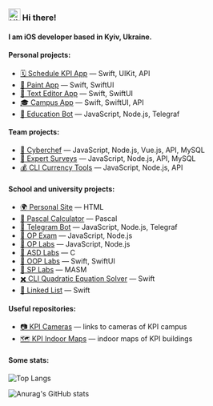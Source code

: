 ### <img src="https://user-images.githubusercontent.com/1303154/88677602-1635ba80-d120-11ea-84d8-d263ba5fc3c0.gif" height="24px" alt="Hi there!"> Hi there!

#### I am iOS developer based in Kyiv, Ukraine.

#### Personal projects:

- [🗓 Schedule KPI App](https://github.com/MrPaschenko/Schedule-KPI) — Swift, UIKit, API
- [🎨 Paint App](https://github.com/MrPaschenko/Paint/tree/main) — Swift, SwiftUI
- [📓 Text Editor App](https://github.com/MrPaschenko/Text-Editor) — Swift, SwiftUI
- [🎓 Campus App](https://github.com/MrPaschenko/Campus) — Swift, SwiftUI, API
- [🤖 Education Bot](https://github.com/MrPaschenko/mrpaschenko-bot) — JavaScript, Node.js, Telegraf

#### Team projects:

- [🔪 Cyberchef](https://github.com/readme-experts/cyberchef) — JavaScript, Node.js, Vue.js, API, MySQL
- [🧾 Expert Surveys](https://github.com/MrPaschenko/expert-surveys) — JavaScript, Node.js, API, MySQL
- [💰 CLI Currency Tools](https://github.com/readme-experts/op-coursework) — JavaScript, Node.js, API

#### School and university projects:

- [🌍 Personal Site](https://github.com/MrPaschenko/site) — HTML
- [🧮 Pascal Calculator](https://github.com/MrPaschenko/lazarus-calculator) — Pascal
- [🤖 Telegram Bot](https://github.com/MrPaschenko/lesia-ukraiinka-bot) — JavaScript, Node.js, Telegraf
- [🏫 OP Exam](https://github.com/MrPaschenko/op-exams) — JavaScript, Node.js
- [🧪 OP Labs](https://github.com/MrPaschenko/op-labs) — JavaScript, Node.js
- [🧪 ASD Labs](https://github.com/MrPaschenko/asd-labs) — C
- [🧪 OOP Labs](https://github.com/MrPaschenko/oop-labs) — Swift, SwiftUI
- [🧪 SP Labs](https://github.com/MrPaschenko/sp-labs) — MASM
- [✖️ CLI Quadratic Equation Solver](https://github.com/MrPaschenko/quadratic-equation-solver) — Swift
- [🔗 Linked List](https://github.com/MrPaschenko/linked-list) — Swift

#### Useful repositories:

- [📷 KPI Cameras](https://github.com/MrPaschenko/kpi-cameras) — links to cameras of KPI campus
- [🗺 KPI Indoor Maps](https://github.com/MrPaschenko/kpi-plans) — indoor maps of KPI buildings

#### Some stats:

![Top Langs](https://github-readme-stats.vercel.app/api/top-langs/?username=MrPaschenko&theme=chartreuse-dark&layout=compact)

![Anurag's GitHub stats](https://github-readme-stats.vercel.app/api?username=MrPaschenko&theme=chartreuse-dark)
